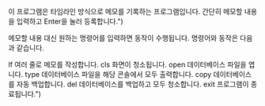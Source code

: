 이 프로그램은 타임라인 방식으로 메모를 기록하는 프로그램입니다.
간단히 메모할 내용을 입력하고 Enter을 눌러 등록합니다.")

메모할 내용 대신 원하는 명령어를 입력하면 동작이 수행됩니다.
명령어와 동작은 다음과 같습니다.


lf       여러 줄로 메모를 작성합니다.
cls      화면이 청소됩니다.
open     데이터베이스 파일을 엽니다.
type     데이터베이스 파일을 해당 콘솔에서 모두 출력합니다.
copy     데이터베이스를 자동 백업합니다.
del      데이터베이스를 백업하고 모두 청소합니다.
exit     프로그램이 종료됩니다.")
